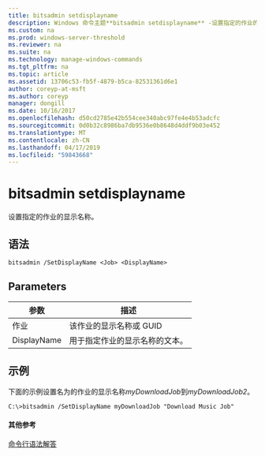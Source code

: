 ```yaml
---
title: bitsadmin setdisplayname
description: Windows 命令主题**bitsadmin setdisplayname** -设置指定的作业的显示名称。
ms.custom: na
ms.prod: windows-server-threshold
ms.reviewer: na
ms.suite: na
ms.technology: manage-windows-commands
ms.tgt_pltfrm: na
ms.topic: article
ms.assetid: 13706c53-fb5f-4879-b5ca-82531361d6e1
author: coreyp-at-msft
ms.author: coreyp
manager: dongill
ms.date: 10/16/2017
ms.openlocfilehash: d50cd2785e42b554cee340abc97fe4e4b53adcfc
ms.sourcegitcommit: 0d0b32c8986ba7db9536e0b8648d4ddf9b03e452
ms.translationtype: MT
ms.contentlocale: zh-CN
ms.lasthandoff: 04/17/2019
ms.locfileid: "59843668"
---
```

# <a name="bitsadmin-setdisplayname"></a>bitsadmin setdisplayname



设置指定的作业的显示名称。

## <a name="syntax"></a>语法

```
bitsadmin /SetDisplayName <Job> <DisplayName>
```

## <a name="parameters"></a>Parameters

|参数|描述|
|---------|-----------|
|作业|该作业的显示名称或 GUID|
|DisplayName|用于指定作业的显示名称的文本。|

## <a name="BKMK_examples"></a>示例

下面的示例设置名为的作业的显示名称*myDownloadJob*到*myDownloadJob2*。
```
C:\>bitsadmin /SetDisplayName myDownloadJob "Download Music Job"
```

#### <a name="additional-references"></a>其他参考

[命令行语法解答](command-line-syntax-key.md)